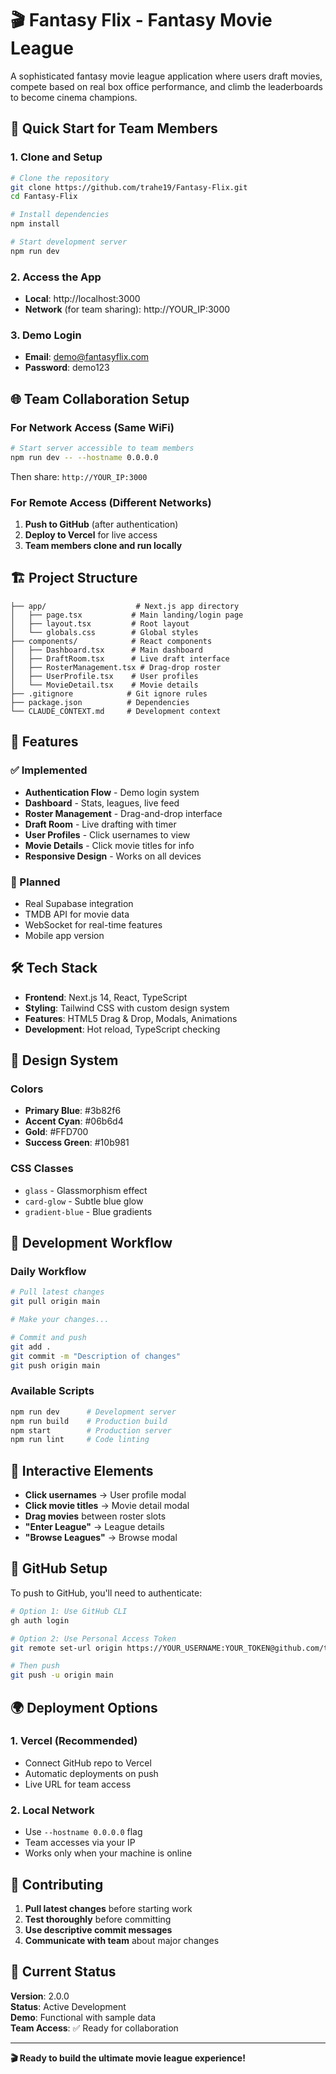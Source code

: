 # 🎬 Fantasy Flix - Fantasy Movie League

A sophisticated fantasy movie league application where users draft movies, compete based on real box office performance, and climb the leaderboards to become cinema champions.

## 🚀 Quick Start for Team Members

### 1. Clone and Setup
```bash
# Clone the repository
git clone https://github.com/trahe19/Fantasy-Flix.git
cd Fantasy-Flix

# Install dependencies
npm install

# Start development server
npm run dev
```

### 2. Access the App
- **Local**: http://localhost:3000
- **Network** (for team sharing): http://YOUR_IP:3000

### 3. Demo Login
- **Email**: demo@fantasyflix.com
- **Password**: demo123

## 🌐 Team Collaboration Setup

### For Network Access (Same WiFi)
```bash
# Start server accessible to team members
npm run dev -- --hostname 0.0.0.0
```
Then share: `http://YOUR_IP:3000`

### For Remote Access (Different Networks)
1. **Push to GitHub** (after authentication)
2. **Deploy to Vercel** for live access
3. **Team members clone and run locally**

## 🏗️ Project Structure

```
├── app/                    # Next.js app directory
│   ├── page.tsx           # Main landing/login page
│   ├── layout.tsx         # Root layout
│   └── globals.css        # Global styles
├── components/            # React components
│   ├── Dashboard.tsx      # Main dashboard
│   ├── DraftRoom.tsx      # Live draft interface
│   ├── RosterManagement.tsx # Drag-drop roster
│   ├── UserProfile.tsx    # User profiles
│   └── MovieDetail.tsx    # Movie details
├── .gitignore            # Git ignore rules
├── package.json          # Dependencies
└── CLAUDE_CONTEXT.md     # Development context
```

## 🎯 Features

### ✅ Implemented
- **Authentication Flow** - Demo login system
- **Dashboard** - Stats, leagues, live feed
- **Roster Management** - Drag-and-drop interface
- **Draft Room** - Live drafting with timer
- **User Profiles** - Click usernames to view
- **Movie Details** - Click movie titles for info
- **Responsive Design** - Works on all devices

### 🔮 Planned
- Real Supabase integration
- TMDB API for movie data
- WebSocket for real-time features
- Mobile app version

## 🛠️ Tech Stack

- **Frontend**: Next.js 14, React, TypeScript
- **Styling**: Tailwind CSS with custom design system
- **Features**: HTML5 Drag & Drop, Modals, Animations
- **Development**: Hot reload, TypeScript checking

## 🎨 Design System

### Colors
- **Primary Blue**: #3b82f6
- **Accent Cyan**: #06b6d4  
- **Gold**: #FFD700
- **Success Green**: #10b981

### CSS Classes
- `glass` - Glassmorphism effect
- `card-glow` - Subtle blue glow
- `gradient-blue` - Blue gradients

## 🔧 Development Workflow

### Daily Workflow
```bash
# Pull latest changes
git pull origin main

# Make your changes...

# Commit and push
git add .
git commit -m "Description of changes"
git push origin main
```

### Available Scripts
```bash
npm run dev      # Development server
npm run build    # Production build
npm start        # Production server
npm run lint     # Code linting
```

## 📱 Interactive Elements

- **Click usernames** → User profile modal
- **Click movie titles** → Movie detail modal
- **Drag movies** between roster slots
- **"Enter League"** → League details
- **"Browse Leagues"** → Browse modal

## 🔐 GitHub Setup

To push to GitHub, you'll need to authenticate:

```bash
# Option 1: Use GitHub CLI
gh auth login

# Option 2: Use Personal Access Token
git remote set-url origin https://YOUR_USERNAME:YOUR_TOKEN@github.com/trahe19/Fantasy-Flix.git

# Then push
git push -u origin main
```

## 🌍 Deployment Options

### 1. Vercel (Recommended)
- Connect GitHub repo to Vercel
- Automatic deployments on push
- Live URL for team access

### 2. Local Network
- Use `--hostname 0.0.0.0` flag
- Team accesses via your IP
- Works only when your machine is online

## 🤝 Contributing

1. **Pull latest changes** before starting work
2. **Test thoroughly** before committing  
3. **Use descriptive commit messages**
4. **Communicate with team** about major changes

## 📄 Current Status

**Version**: 2.0.0  
**Status**: Active Development  
**Demo**: Functional with sample data  
**Team Access**: ✅ Ready for collaboration

---

**🎬 Ready to build the ultimate movie league experience!**